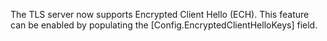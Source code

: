 The TLS server now supports Encrypted Client Hello (ECH). This feature can be
enabled by populating the [Config.EncryptedClientHelloKeys] field.